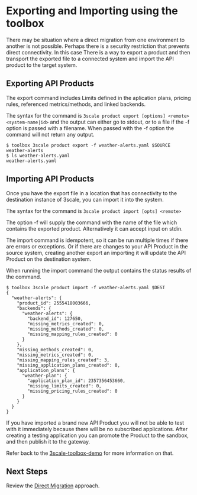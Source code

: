 # Exporting and Importing using the toolbox

There may be situation where a direct migration from one environment to another is not possible. Perhaps there is a security restriction that prevents direct connectivity. In this case There is a way to export a product and then transport the exported file to a connected system and import the API product to the target system.

## Exporting API Products

The export command includes Limits defined in the aplication plans, pricing rules, referenced metrics/methods, and linked backends.

The syntax for the command is `3scale product export [options] <remote> <system-name|id>` and the output can either go to stdout, or to a file if the -f option is passed with a filename. When passed with the -f option the command will not return any output.

~~~
$ toolbox 3scale product export -f weather-alerts.yaml $SOURCE weather-alerts
$ ls weather-alerts.yaml 
weather-alerts.yaml
~~~

## Importing API Products

Once you have the export file in a location that has connectivity to the destination instance of 3scale, you can import it into the system.

The syntax for the command is `3scale product import [opts] <remote>`

The option -f will supply the command with the name of the file which contains the exported product. Alternatively it can accept input on stdin.

The import command is idempotent, so it can be run multiple times if there are errors or exceptions. Or if there are changes to your API Product in the source system, creating another export an importing it will update the API Product on the destination system.

When running the import command the output contains the status results of the command.

~~~
$ toolbox 3scale product import -f weather-alerts.yaml $DEST
{
  "weather-alerts": {
    "product_id": 2555418003666,
    "backends": {
      "weather-alerts": {
        "backend_id": 127650,
        "missing_metrics_created": 0,
        "missing_methods_created": 0,
        "missing_mapping_rules_created": 0
      }
    },
    "missing_methods_created": 0,
    "missing_metrics_created": 0,
    "missing_mapping_rules_created": 3,
    "missing_application_plans_created": 0,
    "application_plans": {
      "weather-plan": {
        "application_plan_id": 2357356453660,
        "missing_limits_created": 0,
        "missing_pricing_rules_created": 0
      }
    }
  }
}
~~~

If you have imported a brand new API Product you will not be able to test with it immediately because there will be no subscribed applications. After creating a testing application you can promote the Product to the sandbox, and then publish it to the gateway.

Refer back to the [3scale-toolbox-demo](https://github.com/3scale-demos/3scale-toolbox-demo/) for more information on that.

## Next Steps

Review the [Direct Migration](direct-migration.md) approach.
